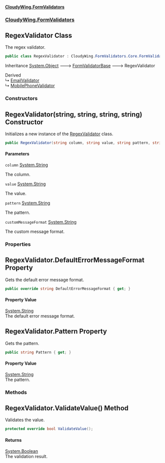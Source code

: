 #### [CloudyWing.FormValidators](index.md 'index')
### [CloudyWing.FormValidators](CloudyWing.FormValidators.md 'CloudyWing.FormValidators')

## RegexValidator Class

The regex validator.

```csharp
public class RegexValidator : CloudyWing.FormValidators.Core.FormValidatorBase
```

Inheritance [System.Object](https://docs.microsoft.com/en-us/dotnet/api/System.Object 'System.Object') &#129106; [FormValidatorBase](CloudyWing.FormValidators.Core.FormValidatorBase.md 'CloudyWing.FormValidators.Core.FormValidatorBase') &#129106; RegexValidator

Derived  
&#8627; [EmailValidator](CloudyWing.FormValidators.EmailValidator.md 'CloudyWing.FormValidators.EmailValidator')  
&#8627; [MobilePhoneValidator](CloudyWing.FormValidators.MobilePhoneValidator.md 'CloudyWing.FormValidators.MobilePhoneValidator')
### Constructors

<a name='CloudyWing.FormValidators.RegexValidator.RegexValidator(string,string,string,string)'></a>

## RegexValidator(string, string, string, string) Constructor

Initializes a new instance of the [RegexValidator](CloudyWing.FormValidators.RegexValidator.md 'CloudyWing.FormValidators.RegexValidator') class.

```csharp
public RegexValidator(string column, string value, string pattern, string customMessageFormat=null);
```
#### Parameters

<a name='CloudyWing.FormValidators.RegexValidator.RegexValidator(string,string,string,string).column'></a>

`column` [System.String](https://docs.microsoft.com/en-us/dotnet/api/System.String 'System.String')

The column.

<a name='CloudyWing.FormValidators.RegexValidator.RegexValidator(string,string,string,string).value'></a>

`value` [System.String](https://docs.microsoft.com/en-us/dotnet/api/System.String 'System.String')

The value.

<a name='CloudyWing.FormValidators.RegexValidator.RegexValidator(string,string,string,string).pattern'></a>

`pattern` [System.String](https://docs.microsoft.com/en-us/dotnet/api/System.String 'System.String')

The pattern.

<a name='CloudyWing.FormValidators.RegexValidator.RegexValidator(string,string,string,string).customMessageFormat'></a>

`customMessageFormat` [System.String](https://docs.microsoft.com/en-us/dotnet/api/System.String 'System.String')

The custom message format.
### Properties

<a name='CloudyWing.FormValidators.RegexValidator.DefaultErrorMessageFormat'></a>

## RegexValidator.DefaultErrorMessageFormat Property

Gets the default error message format.

```csharp
public override string DefaultErrorMessageFormat { get; }
```

#### Property Value
[System.String](https://docs.microsoft.com/en-us/dotnet/api/System.String 'System.String')  
The default error message format.

<a name='CloudyWing.FormValidators.RegexValidator.Pattern'></a>

## RegexValidator.Pattern Property

Gets the pattern.

```csharp
public string Pattern { get; }
```

#### Property Value
[System.String](https://docs.microsoft.com/en-us/dotnet/api/System.String 'System.String')  
The pattern.
### Methods

<a name='CloudyWing.FormValidators.RegexValidator.ValidateValue()'></a>

## RegexValidator.ValidateValue() Method

Validates the value.

```csharp
protected override bool ValidateValue();
```

#### Returns
[System.Boolean](https://docs.microsoft.com/en-us/dotnet/api/System.Boolean 'System.Boolean')  
The validation result.
